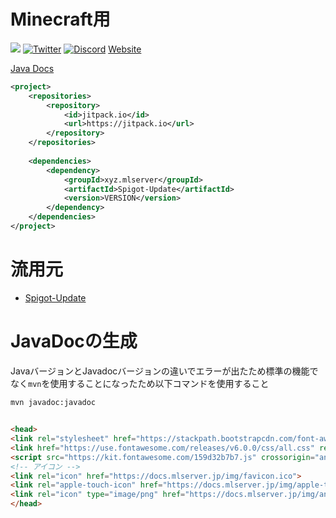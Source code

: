# Minecraft用

[![](https://jitpack.io/v/xyz.mlserver/ReflectionHelper.svg)](https://jitpack.io/#xyz.mlserver/ReflectionHelper)
[![Twitter](https://badgen.net/twitter/follow/monster_2408?icon=twitter)](https://twitter.com/monster_2408)
[![Discord](https://discord.com/api/guilds/556844677115150366/widget.png)](https://discord.mlserver.xyz)
[Website](https://monster2408.com)

[Java Docs](https://docs.mlserver.jp/ReflectionHelper/)

```xml
<project>
    <repositories>
        <repository>
            <id>jitpack.io</id>
            <url>https://jitpack.io</url>
        </repository>
    </repositories>
    
    <dependencies>
        <dependency>
            <groupId>xyz.mlserver</groupId>
            <artifactId>Spigot-Update</artifactId>
            <version>VERSION</version>
        </dependency>
    </dependencies>
</project>
```

# 流用元
- [Spigot-Update](https://github.com/InventivetalentDev/Spiget-Update/tree/abbbb4d4b979dfb86ad040025c7f89fd9602dca6)

# JavaDocの生成
JavaバージョンとJavadocバージョンの違いでエラーが出たため標準の機能でなく`mvn`を使用することになったため以下コマンドを使用すること
```shell
mvn javadoc:javadoc
```

## 
```html
<head>
<link rel="stylesheet" href="https://stackpath.bootstrapcdn.com/font-awesome/4.7.0/css/font-awesome.min.css">
<link href="https://use.fontawesome.com/releases/v6.0.0/css/all.css" rel="stylesheet">
<script src="https://kit.fontawesome.com/159d32b7b7.js" crossorigin="anonymous"></script>
<!-- アイコン -->
<link rel="icon" href="https://docs.mlserver.jp/img/favicon.ico">
<link rel="apple-touch-icon" href="https://docs.mlserver.jp/img/apple-touch-icon.png" sizes="180x180">
<link rel="icon" type="image/png" href="https://docs.mlserver.jp/img/android-touch-icon.png" sizes="192x192">
</head>
```